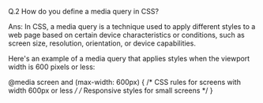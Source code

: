 Q.2 How do you define a media query in CSS?

Ans: In CSS, a media query is a technique used to apply different styles to a web page based on certain device characteristics or conditions, such as screen size, resolution, orientation, or device capabilities. 

Here's an example of a media query that applies styles when the viewport width is 600 pixels or less:

@media screen and (max-width: 600px) {
  /* CSS rules for screens with width 600px or less */
  /* Responsive styles for small screens */
}
